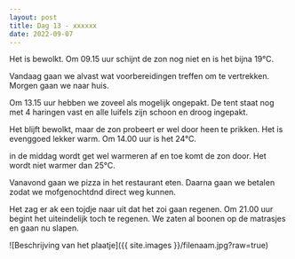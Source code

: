 ```yaml
---
layout: post
title: Dag 13 - xxxxxx
date: 2022-09-07
---
```

Het is bewolkt. Om 09.15 uur schijnt de zon nog niet en is het bijna 19°C.

Vandaag gaan we alvast wat voorbereidingen treffen om te vertrekken. Morgen gaan we naar huis.

 Om 13.15 uur hebben we zoveel als mogelijk ongepakt. De tent staat nog met 4 haringen vast en alle luifels zijn schoon en droog ingepakt. 
 
 Het blijft bewolkt, maar de zon probeert er wel door heen te prikken. Het is evenggoed lekker warm. Om 14.00 uur is het 24°C.
 
 in de middag wordt get wel warmeren af en toe komt de zon door. Het wordt niet warmer dan 25°C.
 
Vanavond gaan we pizza in het restaurant eten. Daarna gaan we betalen zodat we mofgenochtdnd direct weg kunnen.

Het zag er ak een tojdje naar uit dat het zoi gaan regenen. Om 21.00 uur begint het uiteindelijk toch te regenen. We zaten al boonen op de matrasjes en gaan nu slapen.




![Beschrijving van het plaatje]({{ site.images }}/filenaam.jpg?raw=true)